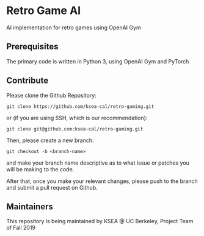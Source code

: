 # Retro Game AI
AI implementation for retro games using OpenAI Gym

## Prerequisites
The primary code is written in Python 3, using OpenAI Gym and PyTorch

## Contribute
Please clone the Github Repository: 

```git clone https://github.com/ksea-cal/retro-gaming.git```

or (if you are using SSH, which is our recommendation):

```git clone git@github.com:ksea-cal/retro-gaming.git```

Then, please create a new branch: 

```git checkout -b <branch-name>``` 

and make your branch name descriptive as to what issue or patches you will be making to the code. 

After that, once you make your relevant changes, please push to the branch and submit a pull request on Github. 

## Maintainers
This repository is being maintained by KSEA @ UC Berkeley, Project Team of Fall 2019
